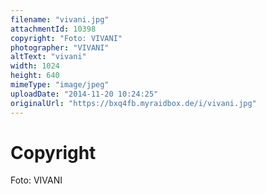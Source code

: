 ```yaml
---
filename: "vivani.jpg"
attachmentId: 10398
copyright: "Foto: VIVANI"
photographer: "VIVANI"
altText: "vivani"
width: 1024
height: 640
mimeType: "image/jpeg"
uploadDate: "2014-11-20 10:24:25"
originalUrl: "https://bxq4fb.myraidbox.de/i/vivani.jpg"
---
```


# Copyright

Foto: VIVANI
